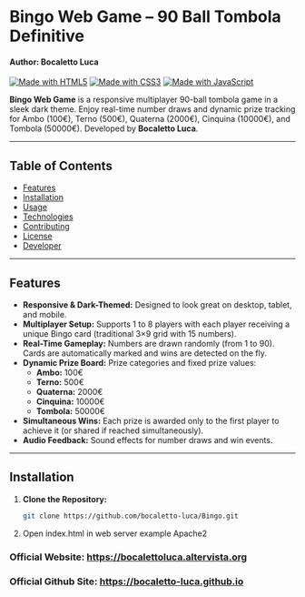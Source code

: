 # Bingo Web Game – 90 Ball Tombola Definitive
#### Author: Bocaletto Luca

[![Made with HTML5](https://img.shields.io/badge/Made%20with-HTML5-E34F26?logo=html5&logoColor=white)](https://www.w3.org/html/)
[![Made with CSS3](https://img.shields.io/badge/Made%20with-CSS3-1572B6?logo=css3&logoColor=white)](https://www.w3.org/Style/CSS/)
[![Made with JavaScript](https://img.shields.io/badge/Made%20with-JavaScript-F7DF1E?logo=javascript&logoColor=black)](https://developer.mozilla.org/en-US/docs/Web/JavaScript)

**Bingo Web Game** is a responsive multiplayer 90-ball tombola game in a sleek dark theme. Enjoy real-time number draws and dynamic prize tracking for Ambo (100€), Terno (500€), Quaterna (2000€), Cinquina (10000€), and Tombola (50000€). Developed by **Bocaletto Luca**.

---

## Table of Contents

- [Features](#features)
- [Installation](#installation)
- [Usage](#usage)
- [Technologies](#technologies)
- [Contributing](#contributing)
- [License](#license)
- [Developer](#developer)

---

## Features

- **Responsive & Dark-Themed:** Designed to look great on desktop, tablet, and mobile.
- **Multiplayer Setup:** Supports 1 to 8 players with each player receiving a unique Bingo card (traditional 3×9 grid with 15 numbers).
- **Real-Time Gameplay:** Numbers are drawn randomly (from 1 to 90). Cards are automatically marked and wins are detected on the fly.
- **Dynamic Prize Board:** Prize categories and fixed prize values:
  - **Ambo:** 100€
  - **Terno:** 500€
  - **Quaterna:** 2000€
  - **Cinquina:** 10000€
  - **Tombola:** 50000€
- **Simultaneous Wins:** Each prize is awarded only to the first player to achieve it (or shared if reached simultaneously).
- **Audio Feedback:** Sound effects for number draws and win events.

---

## Installation

1. **Clone the Repository:**

   ```bash
   git clone https://github.com/bocaletto-luca/Bingo.git

2. Open index.html in web server example Apache2

### Official Website: https://bocalettoluca.altervista.org
### Official Github Site: https://bocaletto-luca.github.io
